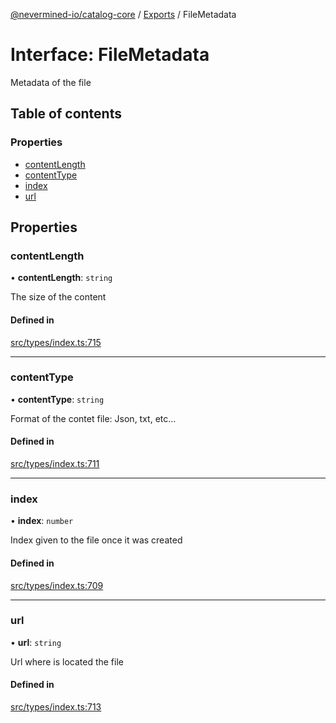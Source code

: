 [@nevermined-io/catalog-core](../README.md) / [Exports](../modules.md) / FileMetadata

# Interface: FileMetadata

Metadata of the file

## Table of contents

### Properties

- [contentLength](FileMetadata.md#contentlength)
- [contentType](FileMetadata.md#contenttype)
- [index](FileMetadata.md#index)
- [url](FileMetadata.md#url)

## Properties

### contentLength

• **contentLength**: `string`

The size of the content

#### Defined in

[src/types/index.ts:715](https://github.com/nevermined-io/components-catalog/blob/9dc93ea/lib/src/types/index.ts#L715)

___

### contentType

• **contentType**: `string`

Format of the contet file: Json, txt, etc...

#### Defined in

[src/types/index.ts:711](https://github.com/nevermined-io/components-catalog/blob/9dc93ea/lib/src/types/index.ts#L711)

___

### index

• **index**: `number`

Index given to the file once it was created

#### Defined in

[src/types/index.ts:709](https://github.com/nevermined-io/components-catalog/blob/9dc93ea/lib/src/types/index.ts#L709)

___

### url

• **url**: `string`

Url where is located the file

#### Defined in

[src/types/index.ts:713](https://github.com/nevermined-io/components-catalog/blob/9dc93ea/lib/src/types/index.ts#L713)
